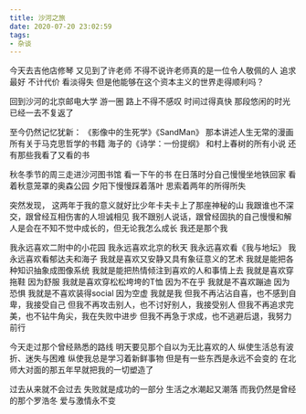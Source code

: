 ```yaml
---
title: 沙河之旅
date: 2020-07-20 23:02:59
tags:
- 杂谈
---
```

今天去吉他店修琴
又见到了许老师
不得不说许老师真的是一位令人敬佩的人
追求最好 不计代价 看淡得失
但是他能够在这个资本主义的世界走得顺利吗？

回到沙河的北京邮电大学 游一圈
路上不得不感叹 时间过得真快
那段悠闲的时光已经一去不复返了

至今仍然记忆犹新：
《影像中的生死学》《SandMan》
那本讲述人生无常的漫画
所有关于马克思哲学的书籍
海子的《诗学：一份提纲》
和村上春树的所有小说
还有那些我看了又看的书

秋冬季节的周三走进沙河图书馆
看一下午的书 在日落时分自己慢慢坐地铁回家
看着秋意笼罩的奥森公园
夕阳下慢慢踩着落叶
思索着两年的所得所失

突然发现，
这两年于我的意义就好比少年卡夫卡上了那座神秘的山
我跟谁也不深交，跟曾经互相伤害的人坦诚相见
我不跟别人说话，跟曾经固执的自己慢慢和解
人是会在不知不觉中成长的，但无论我怎么成长
我还是那个我

我永远喜欢二附中的小花园
我永远喜欢北京的秋天
我永远喜欢看《我与地坛》
我永远喜欢看郁达夫和海子
我就是喜欢又安静又具有象征意义的艺术
我就是能把各种知识抽象成图像系统
我就是能把热情倾注到喜欢的人和事情上去
我就是喜欢穿拖鞋 因为舒服
我就是喜欢穿松松垮垮的T恤 因为不在乎
我就是不喜欢蹦迪 因为恐惧
我就是不喜欢装得social 因为空虚
我就是我
但我不再沾沾自喜，也不感到自卑，我接受自己
但我不再攻击别人，也不讨好别人，我接受别人
但我不再追求完美，也不钻牛角尖，我在失败中进步
但我不再急于求成，也不逃避后退，我努力前行

今天走过那个曾经熟悉的路线
明天要见那个自以为无比喜欢的人
纵使生活总有波折、迷失与困难
纵使我总是学习着新鲜事物
但是有一些东西是永远不会变的
在北师大对面的那五年早就把我的一切塑造了

过去从来就不会过去
失败就是成功的一部分
生活之水潮起又潮落
而我仍然是曾经的那个罗浩冬
爱与激情永不变
